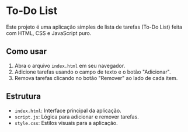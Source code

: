 # To-Do List

Este projeto é uma aplicação simples de lista de tarefas (To-Do List) feita com HTML, CSS e JavaScript puro.

## Como usar

1. Abra o arquivo `index.html` em seu navegador.
2. Adicione tarefas usando o campo de texto e o botão "Adicionar".
3. Remova tarefas clicando no botão "Remover" ao lado de cada item.

## Estrutura
- `index.html`: Interface principal da aplicação.
- `script.js`: Lógica para adicionar e remover tarefas.
- `style.css`: Estilos visuais para a aplicação.
